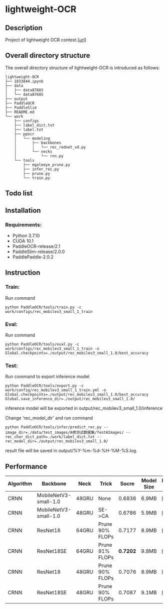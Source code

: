 # lightweight-OCR

## Description
Project of lightweight OCR contest.[[url]](https://aistudio.baidu.com/aistudio/competition/detail/75)

## Overall directory structure
The overall directory structure of lightweight-OCR is introduced as follows:

```
lightweight-OCR   
├── 1833844.ipynb
├── data
│   ├── data87683
│   └── data87685
├── output
├── PaddleOCR
├── PaddleSlim
├── README.md
└── work
    ├── configs
    ├── label_dict.txt
    ├── label.txt
    ├── ppocr
    │   └── modeling
    │       ├── backbones
    │       │   └── rec_rednet_vd.py
    │       └── necks
    │           └── rnn.py
    └── tools
        ├── egaleeye_prune.py
        ├── infer_rec.py
        ├── prune.py
        └── train.py
```

## Todo list    

## Installation   

### Requirements:
- Python 3.7.10
- CUDA 10.1 
- PaddleOCR-release/2.1
- PaddleSlim-release/2.0.0
- PaddlePaddle-2.0.2

## Instruction

### Train:
Run command
```
python PaddleOCR/tools/train.py -c work/configs/rec_mobilev3_small_1_train
```
### Eval:
Run command
```
python PaddleOCR/tools/eval.py -c work/configs/rec_mobilev3_small_1_train -o Global.checkpoints=./output/rec_mobilev3_small_1.0/best_accuracy
```
### Test:
Run command to export inference model
```
python PaddleOCR/tools/export.py -c work/config/rec_mobilev3_small_1_train.yml -o Global.checkpoints=./output/rec_mobilev3_small_1.0/best_accuracy Global.save_inference_dir=./output/rec_mobilev3_small_1.0/
```
inference model will be exported in output/rec_mobilev3_small_1.0/inference

Change 'rec_model_dir' and run command
```
python PaddleOCR/tools/infer/predict_rec.py --image_dir=./data/test_images/A榜测试数据集/TestAImages/ --rec_char_dict_path=./work/label_dict.txt --rec_model_dir=./output/rec_mobilev3_small_1.0/
```
result file will be saved in output/%Y-%m-%d-%H-%M-%S.log.

## Performance
|Algorithm|Backbone|Neck|Trick|Socre|Model Size|Model Link|
|---|---|---|---|---|---|---|
|CRNN|MobileNetV3-small-1.0|48GRU|None|0.6836|6.9MB|[link](https://github.com/YukSing12/lightweight-OCR/tree/main/output/mobilev3_small_1.0)|
|CRNN|MobileNetV3-small-1.0|48GRU|SE->CA|0.6786|5.9MB|[link](https://github.com/YukSing12/lightweight-OCR/tree/main/output/mobilev3_ca_small_1.0)|
|CRNN|ResNet18|64GRU|Prune 90% FLOPs|0.7177|8.9MB|[link](https://github.com/YukSing12/lightweight-OCR/tree/main/output/resnet18_64_prune_0.9)|
|CRNN|ResNet18SE|64GRU|Prune 91% FLOPs|**0.7202**|9.8MB|[link](https://github.com/YukSing12/lightweight-OCR/tree/main/output/resnet18se_64_prune_0.91)|
|CRNN|ResNet18|48GRU|Prune 90% FLOPs|0.7076|8.9MB|[link](https://github.com/YukSing12/lightweight-OCR/tree/main/output/resnet18_48_prune_0.9)|
|CRNN|ResNet18SE|48GRU|Prune 90% FLOPs|0.7087|9.1MB|[link](https://github.com/YukSing12/lightweight-OCR/tree/main/output/resnet18se_48_prune_0.9)|
